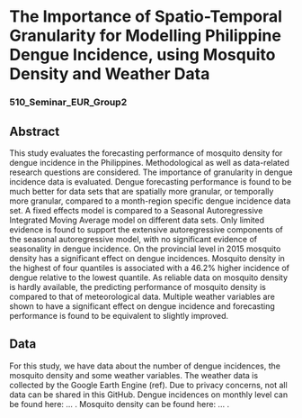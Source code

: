 # The Importance of Spatio-Temporal Granularity for Modelling Philippine Dengue Incidence, using Mosquito Density and Weather Data
### 510_Seminar_EUR_Group2

## Abstract
This study evaluates the forecasting performance of mosquito density for dengue incidence in the Philippines. Methodological as well as data-related research questions are considered. The importance of granularity in dengue incidence data is evaluated. Dengue forecasting performance is found to be much better for data sets that are spatially more granular, or temporally more granular, compared to a month-region specific dengue incidence data set. A fixed effects model is compared to a Seasonal Autoregressive Integrated Moving Average model on different data sets. Only limited evidence is found to support the extensive autoregressive components of the seasonal autoregressive model, with no significant evidence of seasonality in dengue incidence. On the provincial level in 2015 mosquito density has a significant effect on dengue incidences. Mosquito density in the highest of four quantiles is associated with a 46.2\% higher incidence of dengue relative to the lowest quantile. As reliable data on mosquito density is hardly available, the predicting performance of mosquito density is compared to that of meteorological data. Multiple weather variables are shown to have a significant effect on dengue incidence and forecasting performance is found to be equivalent to slightly improved.

## Data
For this study, we have data about the number of dengue incidences, the mosquito density and some weather variables. The weather data is collected by the Google Earth Engine (ref). Due to privacy concerns, not all data can be shared in this GitHub. Dengue incidences on monthly level can be found here: ... . Mosquito density can be found here: ... . 
